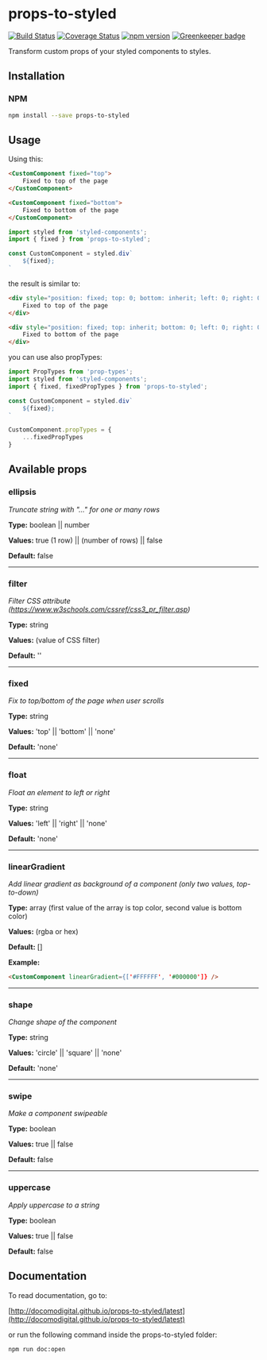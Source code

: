 # props-to-styled

[![Build Status](https://travis-ci.com/docomodigital/props-to-styled.svg?branch=master)](https://travis-ci.com/docomodigital/props-to-styled)
[![Coverage Status](https://coveralls.io/repos/github/docomodigital/props-to-styled/badge.svg?branch=master)](https://coveralls.io/github/docomodigital/props-to-styled?branch=master)
[![npm version](https://badge.fury.io/js/props-to-styled.svg)](https://badge.fury.io/js/props-to-styled)
[![Greenkeeper badge](https://badges.greenkeeper.io/docomodigital/props-to-styled.svg)](https://greenkeeper.io/)

Transform custom props of your styled components to styles. 

## Installation

### NPM
```bash
npm install --save props-to-styled
```

## Usage

Using this:

```html
<CustomComponent fixed="top">
    Fixed to top of the page
</CustomComponent>

<CustomComponent fixed="bottom">
    Fixed to bottom of the page
</CustomComponent>
```

```javascript
import styled from 'styled-components';
import { fixed } from 'props-to-styled';

const CustomComponent = styled.div`
    ${fixed};
`
```

the result is similar to:

```html
<div style="position: fixed; top: 0; bottom: inherit; left: 0; right: 0;">
    Fixed to top of the page
</div>

<div style="position: fixed; top: inherit; bottom: 0; left: 0; right: 0;">
    Fixed to bottom of the page
</div>
```

you can use also propTypes:

```javascript
import PropTypes from 'prop-types';
import styled from 'styled-components';
import { fixed, fixedPropTypes } from 'props-to-styled';

const CustomComponent = styled.div`
    ${fixed};
`

CustomComponent.propTypes = {
    ...fixedPropTypes
}
```

## Available props

### ellipsis
*Truncate string with "..." for one or many rows*

**Type:** boolean || number

**Values:** true (1 row) || (number of rows) || false

**Default:** false

---

### filter
*Filter CSS attribute <br/> (https://www.w3schools.com/cssref/css3_pr_filter.asp)*

**Type:** string

**Values:** (value of CSS filter)

**Default:** ''

---

### fixed
*Fix to top/bottom of the page when user scrolls*

**Type:** string

**Values:** 'top' || 'bottom' || 'none'

**Default:** 'none'

---

### float
*Float an element to left or right*

**Type:** string

**Values:** 'left' || 'right' || 'none'

**Default:** 'none'

---

### linearGradient
*Add linear gradient as background of a component (only two values, top-to-down)*

**Type:** array (first value of the array is top color, second value is bottom color)

**Values:** (rgba or hex)

**Default:** []

**Example:**
```html
<CustomComponent linearGradient={['#FFFFFF', '#000000']} />
```

---

### shape
*Change shape of the component*

**Type:** string

**Values:** 'circle' || 'square' || 'none'

**Default:** 'none'

---

### swipe
*Make a component swipeable*

**Type:** boolean

**Values:** true || false

**Default:** false

---

### uppercase
*Apply uppercase to a string*

**Type:** boolean

**Values:** true || false

**Default:** false

## Documentation

To read documentation, go to:

[http://docomodigital.github.io/props-to-styled/latest](http://docomodigital.github.io/props-to-styled/latest)

or run the following command inside the props-to-styled folder: 
```bash
npm run doc:open
```